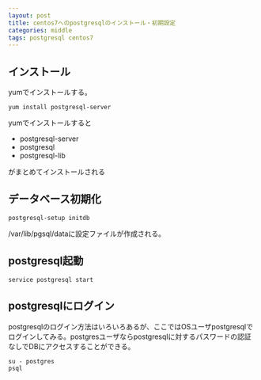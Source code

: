 ```yaml
---
layout: post
title: centos7へのpostgresqlのインストール・初期設定
categories: middle
tags: postgresql centos7
---
```



## インストール

yumでインストールする。

```
yum install postgresql-server
```

yumでインストールすると

- postgresql-server
- postgresql
- postgresql-lib

がまとめてインストールされる

## データベース初期化

```
postgresql-setup initdb
```

/var/lib/pgsql/dataに設定ファイルが作成される。

## postgresql起動

```
service postgresql start
```

##  postgresqlにログイン

postgresqlのログイン方法はいろいろあるが、ここではOSユーザpostgresqlでログインしてみる。postgresユーザならpostgresqlに対するパスワードの認証なしでDBにアクセスすることができる。

```
su - postgres
psql
```

